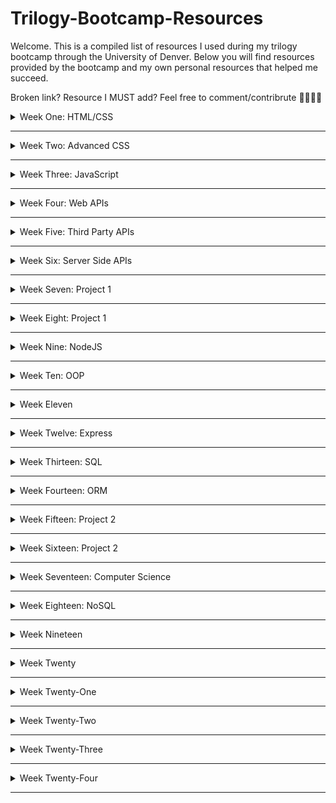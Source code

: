 # Trilogy-Bootcamp-Resources
Welcome. This is a compiled list of resources I used during my trilogy bootcamp through the University of Denver. Below you will find resources provided by the bootcamp and my own personal resources that helped me succeed.

Broken link? Resource I MUST add? Feel free to comment/contribrute 💖👩🏻‍💻

<details closed>
 <summary>Week One: HTML/CSS</summary>
  
| Assigned  | Recommended |
| ------------- | ------------- |
| Content Cell  | Content Cell  |
| Content Cell  | Content Cell  |
 
 
 <details closed>
 <summary> Homework Resources</summary>
 Laurel's Homework:
  
 </details>
 
</details>

<hr>

<details closed>
 <summary>Week Two: Advanced CSS</summary>
  
 ENTER STUFF HERE
 
 <details closed>
 <summary> Homework Resources</summary>
 Laurel's Homework:
  
 </details>
</details>
<hr>

<details closed>
 <summary>Week Three: JavaScript</summary>
  
 ENTER STUFF HERE
 
 <details closed>
 <summary> Homework Resources</summary>
 Laurel's Homework:
  
 </details>
</details>
<hr>

<details closed>
 <summary>Week Four: Web APIs</summary>
  
  
 ENTER STUFF HERE
 
 <details closed>
 <summary> Homework Resources</summary>
 Laurel's Homework:
  
 </details>
 <hr>

</details>
<hr>

<details closed>
 <summary>Week Five: Third Party APIs</summary>
  
  
 ENTER STUFF HERE
 
 <details closed>
 <summary> Homework Resources</summary>
 Laurel's Homework:
  
 </details>
</details>
<hr>

<details closed>
 <summary>Week Six: Server Side APIs</summary>
  
  
 ENTER STUFF HERE
 
 <details closed>
 <summary> Homework Resources</summary>
 Laurel's Homework:
  
 </details>
</details>
<hr>

<details closed>
 <summary>Week Seven: Project 1</summary>
  
  
 ENTER STUFF HERE
 
 <details closed>
 <summary> Homework Resources</summary>
 Laurel's Homework:
  
 </details>
</details>
<hr>

<details closed>
 <summary>Week Eight: Project 1</summary>
  
  
 ENTER STUFF HERE
 
 <details closed>
 <summary> Homework Resources</summary>
 Laurel's Homework:
  
 </details>
</details>
<hr>

<details closed>
 <summary>Week Nine: NodeJS</summary>
  
  
 ENTER STUFF HERE
 
 <details closed>
 <summary> Homework Resources</summary>
 Laurel's Homework:
  
 </details>
</details>
<hr>

<details closed>
 <summary>Week Ten: OOP</summary>
  
  
 ENTER STUFF HERE
 
 <details closed>
 <summary> Homework Resources</summary>
 Laurel's Homework:
  
 </details>
</details>
<hr>

<details closed>
 <summary>Week Eleven</summary>
  
  
 ENTER STUFF HERE
 
 <details closed>
 <summary> Homework Resources</summary>
 Laurel's Homework:
  
 </details>
</details>
<hr>

<details closed>
 <summary>Week Twelve: Express</summary>
  
  
 ENTER STUFF HERE
 
 <details closed>
 <summary> Homework Resources</summary>
 Laurel's Homework:
  
 </details>
</details>
<hr>

<details closed>
 <summary>Week Thirteen: SQL</summary>
  
  
 ENTER STUFF HERE
 
 <details closed>
 <summary> Homework Resources</summary>
 Laurel's Homework:
  
 </details>
</details>
<hr>

<details closed>
 <summary>Week Fourteen: ORM</summary>
  
  
 ENTER STUFF HERE
 
 <details closed>
 <summary> Homework Resources</summary>
 Laurel's Homework:
  
 </details>
</details>
<hr>

<details closed>
 <summary>Week Fifteen: Project 2</summary>
  
  
 ENTER STUFF HERE
 
 <details closed>
 <summary> Homework Resources</summary>
 Laurel's Homework:
  
 </details>
</details>
<hr>

<details closed>
 <summary>Week Sixteen: Project 2</summary>
  
 ENTER STUFF HERE
 
 <details closed>
 <summary> Homework Resources</summary>
 Laurel's Homework:
  
 </details>
</details>
<hr>

<details closed>
 <summary>Week Seventeen: Computer Science</summary>
  
  
 ENTER STUFF HERE
 
 <details closed>
 <summary> Homework Resources</summary>
 Laurel's Homework:
  
 </details>
</details>
<hr>

<details closed>
 <summary>Week Eighteen: NoSQL</summary>
  
 ENTER STUFF HERE
 
 <details closed>
 <summary> Homework Resources</summary>
 Laurel's Homework:
  
 </details>
</details>
<hr>

<details closed>
 <summary>Week Nineteen</summary>
  
  
 ENTER STUFF HERE
 
 <details closed>
 <summary> Homework Resources</summary>
 Laurel's Homework:
  
 </details>
</details>
<hr>

<details closed>
 <summary>Week Twenty</summary>
  
  
 ENTER STUFF HERE
 
 <details closed>
 <summary> Homework Resources</summary>
 Laurel's Homework:
  
 </details>
</details>
<hr>

<details closed>
 <summary>Week Twenty-One</summary>
  
  
 ENTER STUFF HERE
 
 <details closed>
 <summary> Homework Resources</summary>
 Laurel's Homework:
  
 </details>
</details>
<hr>

<details closed>
 <summary>Week Twenty-Two</summary>
  
 ENTER STUFF HERE
 
 <details closed>
 <summary> Homework Resources</summary>
 Laurel's Homework:
  
 </details>
</details>
<hr>

<details closed>
 <summary>Week Twenty-Three</summary>
  
  
 ENTER STUFF HERE
 
 <details closed>
 <summary> Homework Resources</summary>
 Laurel's Homework:
  
 </details>
</details>
<hr>

<details closed>
 <summary>Week Twenty-Four</summary>
  
 ENTER STUFF HERE
 
 <details closed>
 <summary> Homework Resources</summary>
 Laurel's Homework:
  
 </details>
</details>
<hr>
